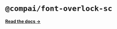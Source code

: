 # `@compai/font-overlock-sc`

[**Read the docs &rarr;**](https://components.ai/docs/typefaces/overlock-sc)
